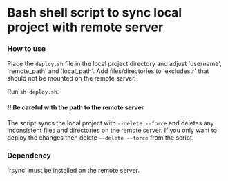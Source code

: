 # Bash shell script to sync local project with remote server

### How to use

Place the ```deploy.sh``` file in the local project directory and adjust 'username', 'remote_path' and 'local_path'. Add files/directories to 'excludestr' that should not be mounted on the remote server.

Run ```sh deploy.sh```.

#### :bangbang: Be careful with the path to the remote server

The script syncs the local project with ```--delete --force``` and deletes any inconsistent files and directories on the remote server. If you only want to deploy the changes then delete ```--delete --force``` from the script.

### Dependency

'rsync' must be installed on the remote server.